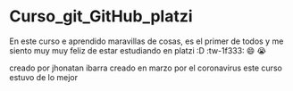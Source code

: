 # Curso_git_GitHub_platzi
En este curso e aprendido maravillas de cosas, es el primer de todos y me siento muy muy feliz de estar estudiando en platzi :D :tw-1f333: :smile: :sob:

creado por jhonatan ibarra
creado en marzo por el coronavirus
este curso estuvo de lo mejor